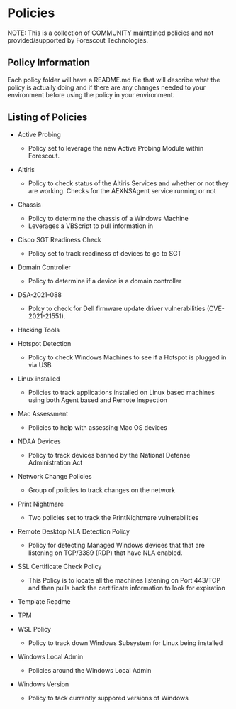 # Policies

NOTE: This is a collection of COMMUNITY maintained policies and not provided/supported by Forescout Technologies.

## Policy Information

Each policy folder will have a README.md file that will describe what the policy is actually doing and if there are any changes needed to your environment before using the policy in your environment.

## Listing of Policies

- Active Probing
   - Policy set to leverage the new Active Probing Module within Forescout.

- Altiris
  - Policy to check status of the Altiris Services and whether or not they are working. Checks for the AEXNSAgent service running or not

- Chassis
  - Policy to determine the chassis of a Windows Machine
  - Leverages a VBScript to pull information in

- Cisco SGT Readiness Check
  - Policy set to track readiness of devices to go to SGT

- Domain Controller
  - Policy to determine if a device is a domain controller

- DSA-2021-088
  - Polcy to check for Dell firmware update driver vulnerabilities (CVE-2021-21551).

- Hacking Tools

- Hotspot Detection
  - Policy to check Windows Machines to see if a Hotspot is plugged in via USB

- Linux installed
  - Policies to track applications installed on Linux based machines using both Agent based and Remote Inspection

- Mac Assessment
  - Policies to help with assessing Mac OS devices

- NDAA Devices
  - Policy to track devices banned by the National Defense Administration Act

- Network Change Policies
  - Group of policies to track changes on the network

- Print Nightmare
  - Two policies set to track the PrintNightmare vulnerabilities

- Remote Desktop NLA Detection Policy
  - Policy for detecting Managed Windows devices that that are listening on TCP/3389 (RDP) that have NLA enabled.

- SSL Certificate Check Policy
  - This Policy is to locate all the machines listening on Port 443/TCP and then pulls back the certificate information to look for expiration

- Template Readme

- TPM 

- WSL Policy
  - Policy to track down Windows Subsystem for Linux being installed

- Windows Local Admin
  - Policies around the Windows Local Admin

- Windows Version
  - Policy to tack currently suppored versions of Windows